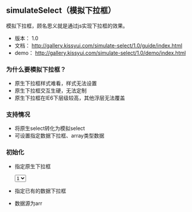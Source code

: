 ## simulateSelect（模拟下拉框）

模拟下拉框，顾名思义就是通过js实现下拉框的效果。

* 版本： 1.0
* 文档： http://gallery.kissyui.com/simulate-select/1.0/guide/index.html
* demo： http://gallery.kissyui.com/simulate-select/1.0/demo/index.html

### 为什么要模拟下拉框？
* 原生下拉框样式难看，样式无法设置
* 原生下拉框交互生硬，无法定制
* 原生下拉框在IE6下层级较高，其他浮层无法覆盖


### 支持情况
* 将原生select转化为模拟select
* 可设置指定数据下拉框、array类型数据

### 初始化
* 指定原生下拉框
    
    <select class="simulate-select" id="test3">
	    <option selected>1</option>
	    <option value='2'>2</option>
	    <option value='3'>3</option>
	    <option value='4'>4</option>
	  </select>
    <script>
      var S = KISSY;
      S.use('gallery/simulate-select/1.0/index, overlay', function (S, SimulateSelect, overlay) {
           var page = new SimulateSelect({
               selectNode: '#test3',
               isShowSelectValue: false
           });
      });
    </script>


* 指定已有的数据下拉框
* 数据源为arr



